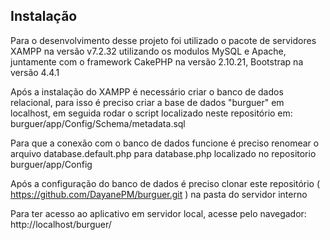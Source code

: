 ## Instalação

Para o desenvolvimento desse projeto foi utilizado o pacote de servidores XAMPP na versão v7.2.32 utilizando os modulos MySQL e Apache, juntamente com o framework CakePHP na versão 2.10.21, Bootstrap na versão 4.4.1

Após a instalação do XAMPP é necessário criar o banco de dados relacional, para isso é preciso criar a base de dados "burguer" em localhost, em seguida rodar o script localizado neste repositório em: burguer/app/Config/Schema/metadata.sql

Para que a conexão com o banco de dados funcione é preciso renomear o arquivo database.default.php para database.php localizado no repositorio burguer/app/Config

Após a configuração do banco de dados é preciso clonar este repositório ( https://github.com/DayanePM/burguer.git ) na pasta do servidor interno

Para ter acesso ao aplicativo em servidor local, acesse pelo navegador: http://localhost/burguer/